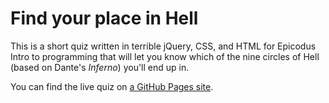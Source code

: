 # Find your place in Hell
This is a short quiz written in terrible jQuery, CSS, and HTML for Epicodus Intro to programming that will let you know which of the nine circles of Hell (based on Dante's _Inferno_) you'll end up in.

You can find the live quiz on [a GitHub Pages site](https://jeansjacket.github.io/hell-quiz). 
